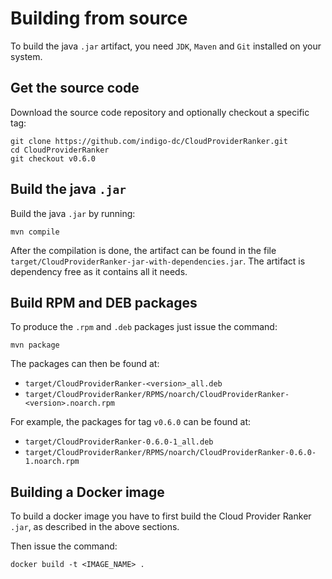 # Building from source

To build the java `.jar` artifact, you need `JDK`, `Maven` and `Git`
installed on your system.

## Get the source code

Download the source code repository and optionally checkout a specific
tag:

```
git clone https://github.com/indigo-dc/CloudProviderRanker.git
cd CloudProviderRanker
git checkout v0.6.0
```

## Build the java `.jar`
Build the java `.jar` by running:

```
mvn compile
```

After the compilation is done, the artifact can be found in the file
`target/CloudProviderRanker-jar-with-dependencies.jar`. The artifact is
dependency free as it contains all it needs.


## Build RPM and DEB packages

To produce the `.rpm` and `.deb` packages just issue the command:

```
mvn package
```

The packages can then be found at:

  * `target/CloudProviderRanker-<version>_all.deb`
  * `target/CloudProviderRanker/RPMS/noarch/CloudProviderRanker-<version>.noarch.rpm`

For example, the packages for tag `v0.6.0` can be found at:

  * `target/CloudProviderRanker-0.6.0-1_all.deb`
  * `target/CloudProviderRanker/RPMS/noarch/CloudProviderRanker-0.6.0-1.noarch.rpm`

## Building a Docker image

To build a docker image you have to first build the Cloud Provider
Ranker `.jar`, as described in the above sections.

Then issue the command:

```
docker build -t <IMAGE_NAME> .
```
